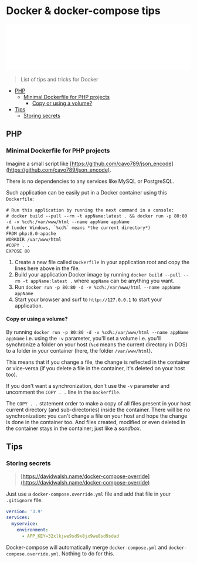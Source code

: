 ﻿<!-- This file has been generated by the concat-md.ps1 script. -->
<!-- Don't modify this file manually (you'll loose your changes) -->
<!-- but run the tool once more -->

<!-- Last refresh date: 2021-03-08 22:34:22 -->

<!-- below, content of ./index.md -->

<!-- markdownlint-disable MD033 MD041 -->

# Docker &amp; docker-compose tips

![Banner](./banner.svg)

> List of tips and tricks for Docker

<!-- table-of-contents - start -->
* [PHP](#php)
  * [Minimal Dockerfile for PHP projects](#minimal-dockerfile-for-php-projects)
    * [Copy or using a volume?](#copy-or-using-a-volume)
* [Tips](#tips)
  * [Storing secrets](#storing-secrets)
<!-- table-of-contents - end -->

<!-- below, content of ./php/readme.md -->

## PHP

<!-- below, content of ./php/010_minimal_dockerfile/readme.md -->

### Minimal Dockerfile for PHP projects

Imagine a small script like [https://github.com/cavo789/json_encode](https://github.com/cavo789/json_encode).

There is no dependencies to any services like MySQL or PostgreSQL.

Such application can be easily put in a Docker container using this `Dockerfile`:

```text
# Run this application by running the next command in a console:
# docker build --pull --rm -t appName:latest . && docker run -p 80:80 -d -v %cd%:/var/www/html --name appName appName
# (under Windows, `%cd%` means *the current directory*)
FROM php:8.0-apache
WORKDIR /var/www/html
#COPY . .
EXPOSE 80
```

1. Create a new file called `Dockerfile` in your application root and copy the lines here above in the file.
2. Build your application Docker image by running `docker build --pull --rm -t appName:latest .` where `appName` can be anything you want.
3. Run `docker run -p 80:80 -d -v %cd%:/var/www/html --name appName appName`
4. Start your browser and surf to `http://127.0.0.1` to start your application.

#### Copy or using a volume?

By running `docker run -p 80:80 -d -v %cd%:/var/www/html --name appName appName` i.e. using the `-v` parameter, you'll set a volume i.e. you'll synchronize a folder on your host (`%cd` means the current directory in DOS) to a folder in your container (here, the folder `/var/www/html`).

This means that if you change a file, the change is reflected in the container or vice-versa (if you delete a file in the container, it's deleted on your host too).

If you don't want a synchronization, don't use the `-v` parameter and uncomment the `COPY . .` line in the `Dockerfile`.

The `COPY . .` statement order to make a copy of all files present in your host current directory (and sub-directories) inside the container. There will be no synchronization: you can't change a file on your host and hope the change is done in the container too. And files created, modified or even deleted in the container stays in the container; just like a *sandbox*.

<!-- below, content of ./tips/readme.md -->

## Tips

<!-- below, content of ./tips/store_secrets/readme.md -->

### Storing secrets

> [https://davidwalsh.name/docker-compose-override](https://davidwalsh.name/docker-compose-override)

Just use a `docker-compose.override.yml` file and add that file in your `.gitignore` file.

```yaml
version: '3.9'
services:
  myservice:
    environment:
      - APP_KEY=32xlkjwe9sd9x8jx9we8sd9sdad
```

Docker-compose will automatically merge `docker-compose.yml` and `docker-compose.override.yml`. Nothing to do for this.
